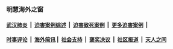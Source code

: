 
### 明慧海外之窗

####  [武汉肺炎](indexes/365.md?t=05251701) &nbsp;|&nbsp;  [迫害案例综述](indexes/328.md?t=05251701) &nbsp;|&nbsp; [迫害致死案例](indexes/277.md?t=05251701)  &nbsp;|&nbsp; [更多迫害案例](indexes/81.md?t=05251701)  &nbsp;|&nbsp; 
####  [时事评论](indexes/19.md?t=05251701) &nbsp;|&nbsp; [海外简讯](indexes/245.md?t=05251701)&nbsp;|&nbsp;  [社会支持](indexes/140.md?t=05251701) &nbsp;|&nbsp; [褒奖决议](indexes/282.md?t=05251701) &nbsp;|&nbsp; [社区报道](indexes/91.md?t=05251701)  &nbsp;|&nbsp; [天人之间](indexes/78.md?t=05251701) 

